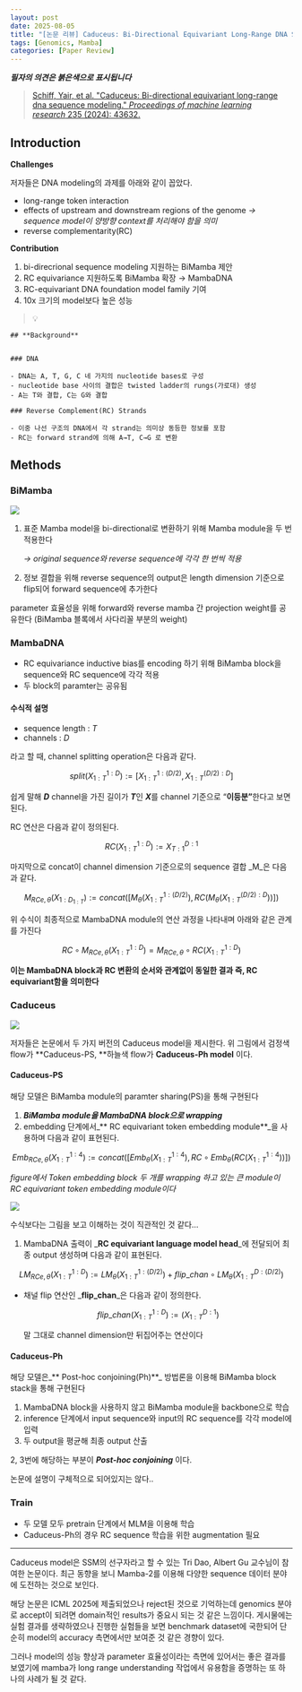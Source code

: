 ```yaml
---
layout: post
date: 2025-08-05
title: "[논문 리뷰] Caduceus: Bi-Directional Equivariant Long-Range DNA Sequence Modeling"
tags: [Genomics, Mamba]
categories: [Paper Review]
---
```


<span class="notion-red">_**필자의 의견은 붉은색으로 표시됩니다**_</span>


> [Schiff, Yair, et al. "Caduceus: Bi-directional equivariant long-range dna sequence modeling." ](https://pmc.ncbi.nlm.nih.gov/articles/PMC12189541/)[_Proceedings of machine learning research_](https://pmc.ncbi.nlm.nih.gov/articles/PMC12189541/)[ 235 (2024): 43632.](https://pmc.ncbi.nlm.nih.gov/articles/PMC12189541/)



## Introduction


**Challenges**


저자들은 DNA modeling의 과제를 아래와 같이 꼽았다.

- long-range token interaction
- effects of upstream and downstream regions of the genome 
_→ sequence model이 양방향 context를 처리해야 함을 의미_
- reverse complementarity(RC)

**Contribution**

1. bi-direcrional sequence modeling 지원하는 BiMamba 제안
1. RC equivariance 지원하도록 BiMamba 확장 → MambaDNA
1. RC-equivariant DNA foundation model family 기여
1. 10x 크기의 model보다 높은 성능

> 💡 


	## **Background**


	### DNA

	- DNA는 A, T, G, C 네 가지의 nucleotide bases로 구성
	- nucleotide base 사이의 결합은 twisted ladder의 rungs(가로대) 생성
	- A는 T와 결합, C는 G와 결합

	### Reverse Complement(RC) Strands

	- 이중 나선 구조의 DNA에서 각 strand는 의미상 동등한 정보를 포함
	- RC는 forward strand에 의해 A→T, C→G 로 변환


## Methods



### BiMamba


![](https://prod-files-secure.s3.us-west-2.amazonaws.com/542b861c-36a8-4051-84e5-8804b6728dba/2c247d59-7815-4980-99f0-8f0d21f445a7/image.png?X-Amz-Algorithm=AWS4-HMAC-SHA256&X-Amz-Content-Sha256=UNSIGNED-PAYLOAD&X-Amz-Credential=ASIAZI2LB466RT5IGIQC%2F20250906%2Fus-west-2%2Fs3%2Faws4_request&X-Amz-Date=20250906T021124Z&X-Amz-Expires=3600&X-Amz-Security-Token=IQoJb3JpZ2luX2VjEBkaCXVzLXdlc3QtMiJGMEQCIHE4zNx%2Fh1JUVFdvfixvzdxMiAxIUCLYZmQdAlEcd8NgAiA3AX%2B%2F364gukNeilsom0BHrWZfkCxUSfWs9F3qhB0ACCqIBAiC%2F%2F%2F%2F%2F%2F%2F%2F%2F%2F8BEAAaDDYzNzQyMzE4MzgwNSIMxT0QjaqAfF2xAFzVKtwD2DxGNZyGvnNHZSxhPEswnRWYm8bwI4KqD54tFfHoRvyxajC5%2FPsPoWXPKXpg7xAsQQ%2FpbLx1idLgOiW3eu3pToekIHl6cc3Psb3ag398MWe0ToNUu3oc4GxOLREWX4ECTNj5sAmkjU8raABrjOQLesKoi55ZfHSfWE4jVZ81sAvx4f2ynMSbikVu5NFlN8Tk70fiWNu8JjmR%2F0qv8dVcoY7iFyU95vmW6zGz5NMdsUyRE7q40mEBeAnKbkRNpee598wPPzsSIUl%2Fsj9GXev49gMi2fEv3xo1Sy7%2FNxynbtZmhjHO1l%2BBn3eBFrxGMVilKclQre01q5uwGnisthhx8wd0kdsmaoJgKY61yQf%2BxynaK3od5RP9PsBy0vVxNKU79ohJ%2FeQ4tanJAvRlL2%2Fw6eXskgVPzx5hsg9Zw%2FspvwInIWaTBZ9j50AvLc1askKpXe48FrNereI0zOX38W6UWPlu2dJKGj5ChsVcwjAq3LM908cOMKknw4FraCQJmgLijiwtbKRgRq9vIZ4nTPJydNmkWynX9x9YErsqZiJD9dfSi3zMRPKWPYT7XykxwQN2stmvhTZrSMG42KSNZcpp%2F0VOFEaR3ka8eSjEGxY4fr7TwgFWGRl%2Fjs4y4Wkw5ZHuxQY6pgHSj%2F%2FhnsNpUgyxL7m%2Fat031KABn7ATmfj0HjzmssHJVi3lQhQMbHOEwkzbge2ct7RHd9mz66frYLfQuVrwSWe9hC6qgk2qu4124RGw6iyCDnzOMTXtsPrFFwyiwtD%2BmoqBW6A9QCB85it02Syf7%2FJEOEC9xsw5yNGifYo2oKlhRuVUNuUR9l0O1kD2yhFF1t0xi1lnWIEta20%2BVAf1HVGo1PV6hk5P&X-Amz-Signature=92f6fb45820cd04dc402ce0fd39d458337ca492986468f35383c834bad5292d2&X-Amz-SignedHeaders=host&x-amz-checksum-mode=ENABLED&x-id=GetObject)

1. 표준 Mamba model을 bi-directional로 변환하기 위해 Mamba module을 두 번 적용한다

	_→ original sequence와 reverse sequence에 각각 한 번씩 적용_

1. 정보 결합을 위해 reverse sequence의 output은 length dimension 기준으로 flip되어 forward sequence에 추가한다

parameter 효율성을 위해 forward와 reverse mamba 간 projection weight를 공유한다 (BiMamba 블록에서 사다리꼴 부분의 weight)



### MambaDNA

- RC equivariance inductive bias를 encoding 하기 위해 BiMamba block을 sequence와 RC sequence에 각각 적용
- 두 block의 paramter는 공유됨


#### 수식적 설명

- sequence length : _T_
- channels : _D_

라고 할 때,  channel splitting operation은 다음과 같다.


$$
split(X^{1:D}_{1:T}):=[X^{1:(D/2)}_{1:T},X^{(D/2):D}_{1:T}]
$$


<span class="notion-red">쉽게 말해 </span><span class="notion-red">_**D**_</span><span class="notion-red"> channel을 가진 길이가 </span><span class="notion-red">_**T**_</span><span class="notion-red">인 </span><span class="notion-red">_**X**_</span><span class="notion-red">를 channel 기준으로 “</span><span class="notion-red">**이등분”**</span><span class="notion-red">한다고 보면 된다.</span>


RC 연산은 다음과 같이 정의된다.


$$
RC(X^{1:D}_{1:T}):=X^{D:1}_{T:1}
$$


마지막으로 concat이 channel dimension 기준으로의 sequence 결합 _M_은 다음과 같다.


$$
M_{RCe,\theta}(X_{1:D_{1:T}}):=concat([M_{\theta}(X^{1:(D/2)}_{1:T}),RC(M_{\theta}(X^{(D/2):D}_{1:T}))])
$$


위 수식이 최종적으로 MambaDNA module의 연산 과정을 나타내며 아래와 같은 관계를 가진다


$$
RC\circ M_{RCe,\theta}(X^{1:D}_{1:T}) = M_{RCe,\theta} \circ RC(X^{1:D}_{1:T})
$$


**이는 MambaDNA block과 RC 변환의 순서와 관계없이 동일한 결과 즉, RC equivariant함을 의미한다**



### Caduceus


![](https://prod-files-secure.s3.us-west-2.amazonaws.com/542b861c-36a8-4051-84e5-8804b6728dba/f94a60d7-8145-473b-aef9-7c68d3ec604a/image.png?X-Amz-Algorithm=AWS4-HMAC-SHA256&X-Amz-Content-Sha256=UNSIGNED-PAYLOAD&X-Amz-Credential=ASIAZI2LB466RT5IGIQC%2F20250906%2Fus-west-2%2Fs3%2Faws4_request&X-Amz-Date=20250906T021124Z&X-Amz-Expires=3600&X-Amz-Security-Token=IQoJb3JpZ2luX2VjEBkaCXVzLXdlc3QtMiJGMEQCIHE4zNx%2Fh1JUVFdvfixvzdxMiAxIUCLYZmQdAlEcd8NgAiA3AX%2B%2F364gukNeilsom0BHrWZfkCxUSfWs9F3qhB0ACCqIBAiC%2F%2F%2F%2F%2F%2F%2F%2F%2F%2F8BEAAaDDYzNzQyMzE4MzgwNSIMxT0QjaqAfF2xAFzVKtwD2DxGNZyGvnNHZSxhPEswnRWYm8bwI4KqD54tFfHoRvyxajC5%2FPsPoWXPKXpg7xAsQQ%2FpbLx1idLgOiW3eu3pToekIHl6cc3Psb3ag398MWe0ToNUu3oc4GxOLREWX4ECTNj5sAmkjU8raABrjOQLesKoi55ZfHSfWE4jVZ81sAvx4f2ynMSbikVu5NFlN8Tk70fiWNu8JjmR%2F0qv8dVcoY7iFyU95vmW6zGz5NMdsUyRE7q40mEBeAnKbkRNpee598wPPzsSIUl%2Fsj9GXev49gMi2fEv3xo1Sy7%2FNxynbtZmhjHO1l%2BBn3eBFrxGMVilKclQre01q5uwGnisthhx8wd0kdsmaoJgKY61yQf%2BxynaK3od5RP9PsBy0vVxNKU79ohJ%2FeQ4tanJAvRlL2%2Fw6eXskgVPzx5hsg9Zw%2FspvwInIWaTBZ9j50AvLc1askKpXe48FrNereI0zOX38W6UWPlu2dJKGj5ChsVcwjAq3LM908cOMKknw4FraCQJmgLijiwtbKRgRq9vIZ4nTPJydNmkWynX9x9YErsqZiJD9dfSi3zMRPKWPYT7XykxwQN2stmvhTZrSMG42KSNZcpp%2F0VOFEaR3ka8eSjEGxY4fr7TwgFWGRl%2Fjs4y4Wkw5ZHuxQY6pgHSj%2F%2FhnsNpUgyxL7m%2Fat031KABn7ATmfj0HjzmssHJVi3lQhQMbHOEwkzbge2ct7RHd9mz66frYLfQuVrwSWe9hC6qgk2qu4124RGw6iyCDnzOMTXtsPrFFwyiwtD%2BmoqBW6A9QCB85it02Syf7%2FJEOEC9xsw5yNGifYo2oKlhRuVUNuUR9l0O1kD2yhFF1t0xi1lnWIEta20%2BVAf1HVGo1PV6hk5P&X-Amz-Signature=4889203539f060ff3a952b5a7abdbcd915c325afb46ad6a083f25f2bd99f2493&X-Amz-SignedHeaders=host&x-amz-checksum-mode=ENABLED&x-id=GetObject)


저자들은 논문에서 두 가지 버전의 Caduceus model을 제시한다. 위 그림에서 검정색 flow가 **Caduceus-PS, **하늘색 flow가 **Caduceus-Ph model** 이다.



#### Caduceus-PS


해당 모델은 BiMamba module의 paramter sharing(PS)을 통해 구현된다

1. _**BiMamba module을 MambaDNA block으로 wrapping**_
1. embedding 단계에서_** RC equivariant token embedding module**_을 사용하며 다음과 같이 표현된다.

$$
Emb_{RCe,\theta}(X^{1:4}_{1:T}):=concat([Emb_{\theta}(X^{1:4}_{1:T}),RC \circ Emb_{\theta}(RC(X^{1:4}_{1:T}))])
$$


_figure에서 Token embedding block 두 개를 wrapping 하고 있는 큰 module이 RC equivariant token embedding module이다_


![](https://prod-files-secure.s3.us-west-2.amazonaws.com/542b861c-36a8-4051-84e5-8804b6728dba/b175e4da-71eb-4e91-8c23-a06dabe673c9/image.png?X-Amz-Algorithm=AWS4-HMAC-SHA256&X-Amz-Content-Sha256=UNSIGNED-PAYLOAD&X-Amz-Credential=ASIAZI2LB466RT5IGIQC%2F20250906%2Fus-west-2%2Fs3%2Faws4_request&X-Amz-Date=20250906T021125Z&X-Amz-Expires=3600&X-Amz-Security-Token=IQoJb3JpZ2luX2VjEBkaCXVzLXdlc3QtMiJGMEQCIHE4zNx%2Fh1JUVFdvfixvzdxMiAxIUCLYZmQdAlEcd8NgAiA3AX%2B%2F364gukNeilsom0BHrWZfkCxUSfWs9F3qhB0ACCqIBAiC%2F%2F%2F%2F%2F%2F%2F%2F%2F%2F8BEAAaDDYzNzQyMzE4MzgwNSIMxT0QjaqAfF2xAFzVKtwD2DxGNZyGvnNHZSxhPEswnRWYm8bwI4KqD54tFfHoRvyxajC5%2FPsPoWXPKXpg7xAsQQ%2FpbLx1idLgOiW3eu3pToekIHl6cc3Psb3ag398MWe0ToNUu3oc4GxOLREWX4ECTNj5sAmkjU8raABrjOQLesKoi55ZfHSfWE4jVZ81sAvx4f2ynMSbikVu5NFlN8Tk70fiWNu8JjmR%2F0qv8dVcoY7iFyU95vmW6zGz5NMdsUyRE7q40mEBeAnKbkRNpee598wPPzsSIUl%2Fsj9GXev49gMi2fEv3xo1Sy7%2FNxynbtZmhjHO1l%2BBn3eBFrxGMVilKclQre01q5uwGnisthhx8wd0kdsmaoJgKY61yQf%2BxynaK3od5RP9PsBy0vVxNKU79ohJ%2FeQ4tanJAvRlL2%2Fw6eXskgVPzx5hsg9Zw%2FspvwInIWaTBZ9j50AvLc1askKpXe48FrNereI0zOX38W6UWPlu2dJKGj5ChsVcwjAq3LM908cOMKknw4FraCQJmgLijiwtbKRgRq9vIZ4nTPJydNmkWynX9x9YErsqZiJD9dfSi3zMRPKWPYT7XykxwQN2stmvhTZrSMG42KSNZcpp%2F0VOFEaR3ka8eSjEGxY4fr7TwgFWGRl%2Fjs4y4Wkw5ZHuxQY6pgHSj%2F%2FhnsNpUgyxL7m%2Fat031KABn7ATmfj0HjzmssHJVi3lQhQMbHOEwkzbge2ct7RHd9mz66frYLfQuVrwSWe9hC6qgk2qu4124RGw6iyCDnzOMTXtsPrFFwyiwtD%2BmoqBW6A9QCB85it02Syf7%2FJEOEC9xsw5yNGifYo2oKlhRuVUNuUR9l0O1kD2yhFF1t0xi1lnWIEta20%2BVAf1HVGo1PV6hk5P&X-Amz-Signature=f6ce18795d4d7fb0c3262412f8be4b1cc51ff31d61679948606932450ed70748&X-Amz-SignedHeaders=host&x-amz-checksum-mode=ENABLED&x-id=GetObject)


<span class="notion-red">수식보다는 그림을 보고 이해하는 것이 직관적인 것 같다…</span>

1. MambaDNA 출력이 _**RC equivariant language model head**_에 전달되어 최종 output 생성하며 다음과 같이 표현된다.

$$
LM_{RCe,\theta}(X^{1:D}_{1:T}):= LM_{\theta}(X^{1:(D/2)}_{1:T})+flip\_chan\circ LM_{\theta}(X^{D:(D/2)}_{1:T})
$$

- 채널 flip 연산인 _**flip\_chan**_은 다음과 같이 정의한다.

	$$
	flip\_chan(X^{1:D}_{1:T}):=(X^{D:1}_{1:T})
	$$


	말 그대로 channel dimension만 뒤집어주는 연산이다



#### Caduceus-Ph


해당 모델은_** Post-hoc conjoining(Ph)**_ 방법론을 이용해 BiMamba block stack을 통해 구현된다

1. MambaDNA block을 사용하지 않고 BiMamba module을 backbone으로 학습
1. inference 단계에서 input sequence와 input의 RC sequence를 각각 model에 입력
1. 두 output을 평균해 최종 output 산출

2, 3번에 해당하는 부분이 _**Post-hoc conjoining**_ 이다.


<span class="notion-red">논문에 설명이 구체적으로 되어있지는 않다..</span>



### Train

- 두 모델 모두 pretrain 단계에서 MLM을 이용해 학습
- Caduceus-Ph의 경우 RC sequence 학습을 위한 augmentation 필요

---


<span class="notion-red">Caduceus model은 SSM의 선구자라고 할 수 있는 Tri Dao, Albert Gu 교수님이 참여한 논문이다. 최근 동향을 보니 Mamba-2를 이용해 다양한 sequence 데이터 분야에 도전하는 것으로 보인다.</span>


<span class="notion-red">해당 논문은 ICML 2025에 제출되었으나 reject된 것으로 기억하는데 genomics 분야로 accept이 되려면 domain적인 results가 중요시 되는 것 같은 느낌이다. 게시물에는 실험 결과를 생략하였으나 진행한 실험들을 보면 benchmark dataset에 국한되어 단순히 model의 accuracy 측면에서만 보여준 것 같은 경향이 있다.</span>


<span class="notion-red">그러나 model의 성능 향상과 parameter 효율성이라는 측면에 있어서는 좋은 결과를 보였기에 mamba가 long range understanding 작업에서 유용함을 증명하는 또 하나의 사례가 될 것 같다.</span>

